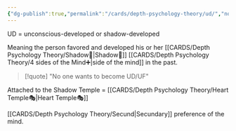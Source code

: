```yaml
---
{"dg-publish":true,"permalink":"/cards/depth-psychology-theory/ud/","noteIcon":"1","created":"2023-01-12T14:08:31.700+01:00","updated":"2023-06-19T12:16:11.779+02:00"}
---
```



UD = unconscious-developed or shadow-developed

Meaning the person favored and developed his or her [[CARDS/Depth Psychology Theory/Shadow👥\|Shadow👥]] [[CARDS/Depth Psychology Theory/4 sides of the Mind➕\|side of the mind]] in the past. 

> [!quote]
"No one wants to become UD/UF"


Attached to the Shadow Temple = [[CARDS/Depth Psychology Theory/Heart Temple🎭\|Heart Temple🎭]]

[[CARDS/Depth Psychology Theory/Secund\|Secundary]] preference of the mind. 
